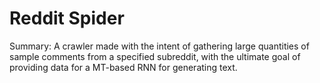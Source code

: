 # Reddit Spider

Summary:
A crawler made with the intent of gathering large quantities of sample comments from a specified subreddit, with the ultimate goal of providing data for a MT-based RNN for generating text.